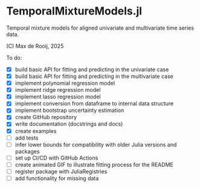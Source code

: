 # TemporalMixtureModels.jl
Temporal mixture models for aligned univariate and multivariate time series data. 

(C) Max de Rooij, 2025

To do:
- [x] build basic API for fitting and predicting in the univariate case
- [x] build basic API for fitting and predicting in the multivariate case
- [x] implement polynomial regression model
- [x] implement ridge regression model
- [x] implement lasso regression model
- [x] implement conversion from dataframe to internal data structure
- [x] implement bootstrap uncertainty estimation
- [x] create GitHub repository
- [x] write documentation (docstrings and docs)
- [x] create examples
- [ ] add tests
- [ ] infer lower bounds for compatibility with older Julia versions and packages
- [ ] set up CI/CD with GitHub Actions
- [ ] create animated GIF to illustrate fitting process for the README
- [ ] register package with JuliaRegistries
- [ ] add functionality for missing data
